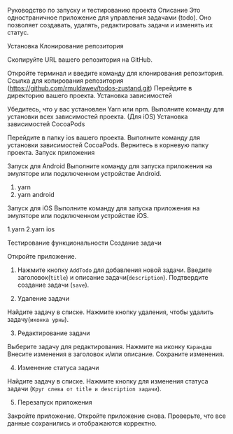 Руководство по запуску и тестированию проекта
Описание
Это одностраничное приложение для управления задачами (todo). Оно позволяет создавать, удалять, редактировать задачи и изменять их статус.

Установка
Клонирование репозитория

Скопируйте URL вашего репозитория на GitHub.

Откройте терминал и введите команду для клонирования репозитория.
Ссылка для копирования репозитория (https://github.com/rmuldawev/todos-zustand.git)
Перейдите в директорию вашего проекта.
Установка зависимостей

Убедитесь, что у вас установлен Yarn или npm.
Выполните команду для установки всех зависимостей проекта.
(Для iOS) Установка зависимостей CocoaPods

Перейдите в папку ios вашего проекта.
Выполните команду для установки зависимостей CocoaPods.
Вернитесь в корневую папку проекта.
Запуск приложения

Запуск для Android
Выполните команду для запуска приложения на эмуляторе или подключенном устройстве Android.

1. yarn
2. yarn android

Запуск для iOS
Выполните команду для запуска приложения на эмуляторе или подключенном устройстве iOS.

1.yarn
2.yarn ios


Тестирование функциональности
Создание задачи

Откройте приложение.

1. Нажмите кнопку `AddTodo` для добавления новой задачи.
Введите заголовок(`title`) и описание задачи(`description`).
Подтвердите создание задачи (`save`).

2. Удаление задачи

Найдите задачу в списке.
Нажмите кнопку удаления, чтобы удалить задачу(`иконка урны`).

3. Редактирование задачи

Выберите задачу для редактирования.
Нажмите на иконку `Карандаш`
Внесите изменения в заголовок и/или описание.
Сохраните изменения.

4. Изменение статуса задачи

Найдите задачу в списке.
Нажмите кнопку для изменения статуса задачи (`Круг слева от title и description задачи`).

5. Перезапуск приложения

Закройте приложение.
Откройте приложение снова.
Проверьте, что все данные сохранились и отображаются корректно.
